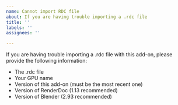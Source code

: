 ```yaml
---
name: Cannot import RDC file
about: If you are having trouble importing a .rdc file
title: ''
labels: ''
assignees: ''

---
```


If you are having trouble importing a .rdc file with this add-on, please provide the following information:

 - The .rdc file
 - Your GPU name
 - Version of this add-on (must be the most recent one)
 - Version of RenderDoc (1.13 recommended)
 - Version of Blender (2.93 recommended)
